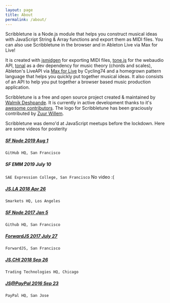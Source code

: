 ```yaml
---
layout: page
title: About
permalink: /about/
---
```


Scribbletune is a Node.js module that helps you construct musical ideas with JavaScript String & Array functions and export them as MIDI files. You can also use Scribbletune in the browser and in Ableton Live via Max for Live!

It is created with [jsmidgen](https://github.com/dingram/jsmidgen) for exporting MIDI files, [tone.js](https://github.com/Tonejs/Tone.js) for the webaudio API, [tonal](https://github.com/tonaljs/tonal) as a dev dependency for music theory (chords and scales), Ableton's LiveAPI via [Max for Live](https://help.ableton.com/hc/en-us/categories/201105669-Max-for-Live) by Cycling74 and a homegrown pattern language that helps you quickly put together musical ideas. It also consists of an API to help you put together a browser based music production application.

Scribbletune is a free and open source project created & maintained by [Walmik Deshpande](https://twitter.com/_walmik). It is currently in active development thanks to it's [awesome contributors](https://github.com/scribbletune/scribbletune/graphs/contributors). The logo for Scribbletune has been graciously contributed by [Zuur Willem](https://github.com/zuurw/Graphic-Design-).

Scribbletune was demo'd at JavaScript meetups before the lockdown. Here are some videos for posterity

##### <a href="https://www.youtube.com/watch?v=G1bRi4El0iw">SF Node 2019 Aug 1</a>
`GitHub HQ, San Francisco`


##### SF EMM 2019 July 10
`SAE Expression College, San Francisco` No video :(

##### <a href="https://www.youtube.com/watch?v=SySdchiCjsQ">JS.LA 2018 Apr 26</a>
`Smarkets HQ, Los Angeles`

##### <a href="https://www.youtube.com/watch?v=iwuZzp_ZnLo">SF Node 2017 Jan 5</a>
`Github HQ, San Francisco`

##### <a href="https://www.youtube.com/watch?v=52Z5cItzeB8">ForwardJS 2017 July 27</a>
`ForwardJS, San Francisco`

##### <a href="https://www.youtube.com/watch?v=u811SNidz5U">JS.CHI 2018 Sep 26</a>
`Trading Technologies HQ, Chicago`

##### <a href="https://www.youtube.com/watch?v=R7SzhvTQw7c">JS@PayPal 2016 Sep 23</a>
`PayPal HQ, San Jose`